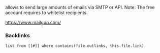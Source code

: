 allows to send large amounts of emails via SMTP or API. 
Note: The free account requires to whitelist recipients.

https://www.mailgun.com/


### Backlinks
```dataview 
list from [[#]] where contains(file.outlinks, this.file.link)
```


